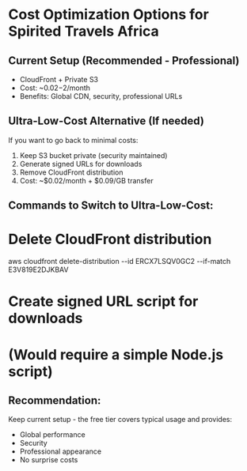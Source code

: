# Cost Optimization Options for Spirited Travels Africa

## Current Setup (Recommended - Professional)
- CloudFront + Private S3
- Cost: ~$0.02-$2/month
- Benefits: Global CDN, security, professional URLs

## Ultra-Low-Cost Alternative (If needed)
If you want to go back to minimal costs:

1. Keep S3 bucket private (security maintained)
2. Generate signed URLs for downloads
3. Remove CloudFront distribution
4. Cost: ~$0.02/month + $0.09/GB transfer

## Commands to Switch to Ultra-Low-Cost:
# Delete CloudFront distribution
aws cloudfront delete-distribution --id ERCX7LSQV0GC2 --if-match E3V819E2DJKBAV

# Create signed URL script for downloads
# (Would require a simple Node.js script)

## Recommendation:
Keep current setup - the free tier covers typical usage and provides:
- Global performance
- Security  
- Professional appearance
- No surprise costs
